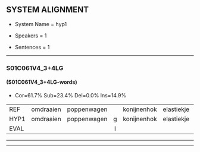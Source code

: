 
## SYSTEM ALIGNMENT

- System Name = hyp1

- Speakers = 1

- Sentences = 1

---

### S01C061V4_3+4LG

#### (S01C061V4_3+4LG-words)

- Cor=61.7%	Sub=23.4%	Del=0.0%	Ins=14.9%

|  |  |  |  |  |  |  |  |  |  |  |  |  |  |  |  |  |  |  |  |  |  |  |  |  |  |  |  |  |  |  |  |  |  |  |  |  |  |  |  |  |  |  |  |  |  |  |  |
|:--- |:---:|:---:|:---:|:---:|:---:|:---:|:---:|:---:|:---:|:---:|:---:|:---:|:---:|:---:|:---:|:---:|:---:|:---:|:---:|:---:|:---:|:---:|:---:|:---:|:---:|:---:|:---:|:---:|:---:|:---:|:---:|:---:|:---:|:---:|:---:|:---:|:---:|:---:|:---:|:---:|:---:|:---:|:---:|:---:|:---:|:---:|:---:|
| REF | omdraaien | poppenwagen |  | konijnenhok | elastiekje |  | ruziemaken | teddybeer | dierentuin | paddenstoelen |  | verstoppertje | wasmachine | fototoestel | toiletpapier | vrachtwagen | buurmannen | vogelkooi | olifant | schommelen | iedereen |  | schoenenwinkel | knutselen | ophangen | verjaardag | sprookjesboek | tandenborstel | lucifer | slaapkamer | achterdeur |  |  | ziekenhuis | nieuwsgierig | afblijven | kabouter |  | washandje | sneeuwwitje | goeiendag | vakantie | limonade | autorijden | eindelijk | familie | chocolade |
| HYP1 | omdraaien | poppenwagen | g | konijnenhok | elastiekje | ruzie | maken | taddibier | dierentaan | paddenstoelen | verstopperdje | pwas | machina | fototoestel | toiletpapier | vrachtwagen | buurmannen | vogelkooi | olifant | schommelen | iedereen | schoene | winkel | knutselen | ophangen | verjaardag | sprookjesboek | tandenborstel | luciver | slaapkamer | achterdeur | ziek | in | huis | nieuwsgierig | afblijven | kabouter | was | handje | sneeuwwitje | goeiendag | vakantie | limonade | autorijden | indelijk | familie | chocolada |
| EVAL |  |  | I |  |  | I | S | S | S |  | I | S | S |  |  |  |  |  |  |  |  | I | S |  |  |  |  |  | S |  |  | I | I | S |  |  |  | I | S |  |  |  |  |  | S |  | S |
---

---
